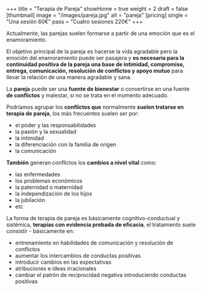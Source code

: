 +++
title = "Terapia de Pareja"
showHome = true
weight = 2
draft = false
[thumbnail]
image = "/images/pareja.jpg"
alt = "pareja"
[pricing]
single = "Una sesión 60€"
pass = "Cuatro sesiones 220€"
+++

Actualmente, las parejas suelen formarse a partir de una emoción que es el enamoramiento.

El objetivo principal de la pareja es hacerse la vida agradable pero la emoción del enamoramiento puede ser pasajera y **es necesaria para la continuidad positiva de la pareja una base de intimidad, compromiso, entrega, comunicación, resolución de conflictos y apoyo mutuo** para llevar la relación de una manera agradable y sana.

La **pareja** puede ser una **fuente de bienestar** o convertirse en una fuente **de conflictos** y malestar, si no se trata en el momento adecuado.

Podríamos agrupar los **conflictos que** normalmente **suelen tratarse en terapia de pareja**, los más frecuentes suelen ser por:

- el poder y las responsabilidades
- la pasión y la sexualidad
- la intimidad
- la diferenciación con la familia de origen
- la comunicación

**También** generan conflictos los **cambios a nivel vital** como:

- las enfermedades
- los problemas económicos
- la paternidad o maternidad
- la independización de los hijos
- la jubilación
- etc

La forma de terapia de pareja es básicamente cognitivo-conductual y sistémica, **terapias con evidencia probada de eficacia**, el tratamiento suele consistir - básicamente en:

- entrenamiento en habilidades de comunicación y resolución de conflictos
- aumentar los intercambios de conductas positivas
- introducir cambios en las expectativas
- atribuciones e ideas irracionales
- cambiar el patrón de reciprocidad negativa introduciendo conductas positivas